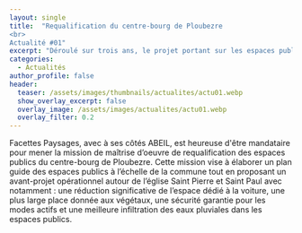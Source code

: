 ```yaml
---
layout: single
title:  "Requalification du centre-bourg de Ploubezre
<br>
Actualité #01"
excerpt: "Déroulé sur trois ans, le projet portant sur les espaces publics de Ploubezre démarre en juin 2023 !"
categories:
  - Actualités
author_profile: false
header:
  teaser: /assets/images/thumbnails/actualites/actu01.webp
  show_overlay_excerpt: false
  overlay_image: /assets/images/actualites/actu01.webp
  overlay_filter: 0.2
---
```


Facettes Paysages, avec à ses côtés ABEIL, est heureuse d'être mandataire pour mener la mission de maîtrise d’oeuvre de requalification des espaces publics du centre-bourg de Ploubezre. Cette mission vise à élaborer un plan guide des espaces publics à l’échelle de la commune tout en proposant un avant-projet opérationnel autour de l’église Saint Pierre et Saint Paul avec notamment : une réduction significative de l’espace dédié à la voiture, une plus large place donnée aux végétaux, une sécurité garantie pour les modes actifs et une meilleure infiltration des eaux pluviales dans les espaces publics.